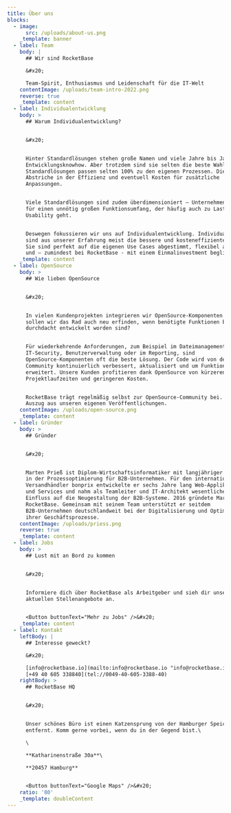 ```yaml
---
title: Über uns
blocks:
  - image:
      src: /uploads/about-us.png
    _template: banner
  - label: Team
    body: |
      ## Wir sind RocketBase

      &#x20;

      Team-Spirit, Enthusiasmus und Leidenschaft für die IT-Welt
    contentImage: /uploads/team-intro-2022.png
    reverse: true
    _template: content
  - label: Individualentwicklung
    body: >
      ## Warum Individualentwicklung?


      &#x20;


      Hinter Standardlösungen stehen große Namen und viele Jahre bis Jahrzehnte
      Entwicklungsknowhow. Aber trotzdem sind sie selten die beste Wahl.
      Standardlösungen passen selten 100% zu den eigenen Prozessen. Die Folge:
      Abstriche in der Effizienz und eventuell Kosten für zusätzliche
      Anpassungen.


      Viele Standardlösungen sind zudem überdimensioniert – Unternehmen zahlen
      für einen unnötig großen Funktionsumfang, der häufig auch zu Lasten der
      Usability geht.


      Deswegen fokussieren wir uns auf Individualentwicklung. Individuallösungen
      sind aus unserer Erfahrung meist die bessere und kosteneffizientere Wahl.
      Sie sind perfekt auf die eigenen Use Cases abgestimmt, flexibel anpassbar
      und – zumindest bei RocketBase - mit einem Einmalinvestment beglichen.
    _template: content
  - label: OpenSource
    body: >
      ## Wie lieben OpenSource


      &#x20;


      In vielen Kundenprojekten integrieren wir OpenSource-Komponenten. Warum
      sollen wir das Rad auch neu erfinden, wenn benötigte Funktionen bereits
      durchdacht entwickelt worden sind?


      Für wiederkehrende Anforderungen, zum Beispiel im Dateimanagement, der
      IT-Security, Benutzerverwaltung oder im Reporting, sind
      OpenSource-Komponenten oft die beste Lösung. Der Code wird von der
      Community kontinuierlich verbessert, aktualisiert und um Funktionalitäten
      erweitert. Unsere Kunden profitieren dank OpenSource von kürzeren
      Projektlaufzeiten und geringeren Kosten.


      RocketBase trägt regelmäßig selbst zur OpenSource-Community bei. Hier ein
      Auszug aus unseren eigenen Veröffentlichungen.
    contentImage: /uploads/open-source.png
    _template: content
  - label: Gründer
    body: >
      ## Gründer


      &#x20;


      Marten Prieß ist Diplom-Wirtschaftsinformatiker mit langjähriger Erfahrung
      in der Prozessoptimierung für B2B-Unternehmen. Für den internationalen
      Versandhändler bonprix entwickelte er sechs Jahre lang Web-Applikationen
      und Services und nahm als Teamleiter und IT-Architekt wesentlichen
      Einfluss auf die Neugestaltung der B2B-Systeme. 2016 gründete Marten Prieß
      RocketBase. Gemeinsam mit seinem Team unterstützt er seitdem
      B2B-Unternehmen deutschlandweit bei der Digitalisierung und Optimierung
      ihrer Geschäftsprozesse.
    contentImage: /uploads/priess.png
    reverse: true
    _template: content
  - label: Jobs
    body: >
      ## Lust mit an Bord zu kommen


      &#x20;


      Informiere dich über RocketBase als Arbeitgeber und sieh dir unsere
      aktuellen Stellenangebote an.


      <Button buttonText="Mehr zu Jobs" />&#x20;
    _template: content
  - label: Kontakt
    leftBody: |
      ## Interesse geweckt?

      &#x20;

      [info@rocketbase.io](mailto:info@rocketbase.io "info@rocketbase.io")\
      [+49 40 605 338840](tel://0049-40-605-3388-40)
    rightBody: >
      ## RocketBase HQ


      &#x20;


      Unser schönes Büro ist einen Katzensprung von der Hamburger Speicherstadt
      entfernt. Komm gerne vorbei, wenn du in der Gegend bist.\

      \

      **Katharinenstraße 30a**\

      **20457 Hamburg**


      <Button buttonText="Google Maps" />&#x20;
    ratio: '80'
    _template: doubleContent
---
```


